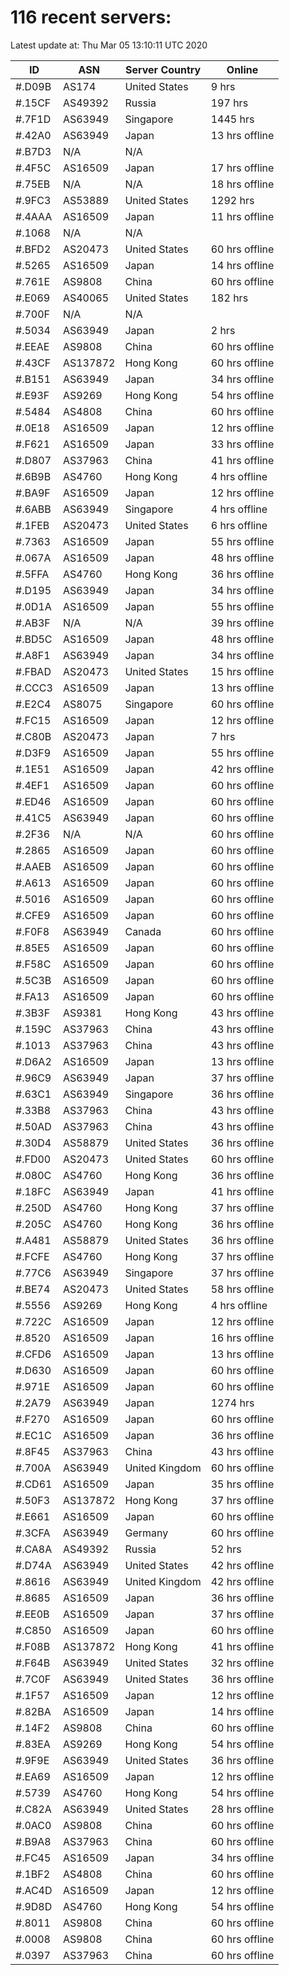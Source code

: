 # 116 recent servers:

Latest update at: Thu Mar 05 13:10:11 UTC 2020

| ID | ASN | Server Country | Online |
| -- | --- | -------------- | ------ |
| #.D09B | AS174 | United States | 9 hrs |
| #.15CF | AS49392 | Russia | 197 hrs |
| #.7F1D | AS63949 | Singapore | 1445 hrs |
| #.42A0 | AS63949 | Japan | 13 hrs offline |
| #.B7D3 | N/A | N/A | |
| #.4F5C | AS16509 | Japan | 17 hrs offline |
| #.75EB | N/A | N/A | 18 hrs offline |
| #.9FC3 | AS53889 | United States | 1292 hrs |
| #.4AAA | AS16509 | Japan | 11 hrs offline |
| #.1068 | N/A | N/A | |
| #.BFD2 | AS20473 | United States | 60 hrs offline |
| #.5265 | AS16509 | Japan | 14 hrs offline |
| #.761E | AS9808 | China | 60 hrs offline |
| #.E069 | AS40065 | United States | 182 hrs |
| #.700F | N/A | N/A | |
| #.5034 | AS63949 | Japan | 2 hrs |
| #.EEAE | AS9808 | China | 60 hrs offline |
| #.43CF | AS137872 | Hong Kong | 60 hrs offline |
| #.B151 | AS63949 | Japan | 34 hrs offline |
| #.E93F | AS9269 | Hong Kong | 54 hrs offline |
| #.5484 | AS4808 | China | 60 hrs offline |
| #.0E18 | AS16509 | Japan | 12 hrs offline |
| #.F621 | AS16509 | Japan | 33 hrs offline |
| #.D807 | AS37963 | China | 41 hrs offline |
| #.6B9B | AS4760 | Hong Kong | 4 hrs offline |
| #.BA9F | AS16509 | Japan | 12 hrs offline |
| #.6ABB | AS63949 | Singapore | 4 hrs offline |
| #.1FEB | AS20473 | United States | 6 hrs offline |
| #.7363 | AS16509 | Japan | 55 hrs offline |
| #.067A | AS16509 | Japan | 48 hrs offline |
| #.5FFA | AS4760 | Hong Kong | 36 hrs offline |
| #.D195 | AS63949 | Japan | 34 hrs offline |
| #.0D1A | AS16509 | Japan | 55 hrs offline |
| #.AB3F | N/A | N/A | 39 hrs offline |
| #.BD5C | AS16509 | Japan | 48 hrs offline |
| #.A8F1 | AS63949 | Japan | 34 hrs offline |
| #.FBAD | AS20473 | United States | 15 hrs offline |
| #.CCC3 | AS16509 | Japan | 13 hrs offline |
| #.E2C4 | AS8075 | Singapore | 60 hrs offline |
| #.FC15 | AS16509 | Japan | 12 hrs offline |
| #.C80B | AS20473 | Japan | 7 hrs |
| #.D3F9 | AS16509 | Japan | 55 hrs offline |
| #.1E51 | AS16509 | Japan | 42 hrs offline |
| #.4EF1 | AS16509 | Japan | 60 hrs offline |
| #.ED46 | AS16509 | Japan | 60 hrs offline |
| #.41C5 | AS63949 | Japan | 60 hrs offline |
| #.2F36 | N/A | N/A | 60 hrs offline |
| #.2865 | AS16509 | Japan | 60 hrs offline |
| #.AAEB | AS16509 | Japan | 60 hrs offline |
| #.A613 | AS16509 | Japan | 60 hrs offline |
| #.5016 | AS16509 | Japan | 60 hrs offline |
| #.CFE9 | AS16509 | Japan | 60 hrs offline |
| #.F0F8 | AS63949 | Canada | 60 hrs offline |
| #.85E5 | AS16509 | Japan | 60 hrs offline |
| #.F58C | AS16509 | Japan | 60 hrs offline |
| #.5C3B | AS16509 | Japan | 60 hrs offline |
| #.FA13 | AS16509 | Japan | 60 hrs offline |
| #.3B3F | AS9381 | Hong Kong | 43 hrs offline |
| #.159C | AS37963 | China | 43 hrs offline |
| #.1013 | AS37963 | China | 43 hrs offline |
| #.D6A2 | AS16509 | Japan | 13 hrs offline |
| #.96C9 | AS63949 | Japan | 37 hrs offline |
| #.63C1 | AS63949 | Singapore | 36 hrs offline |
| #.33B8 | AS37963 | China | 43 hrs offline |
| #.50AD | AS37963 | China | 43 hrs offline |
| #.30D4 | AS58879 | United States | 36 hrs offline |
| #.FD00 | AS20473 | United States | 60 hrs offline |
| #.080C | AS4760 | Hong Kong | 36 hrs offline |
| #.18FC | AS63949 | Japan | 41 hrs offline |
| #.250D | AS4760 | Hong Kong | 37 hrs offline |
| #.205C | AS4760 | Hong Kong | 36 hrs offline |
| #.A481 | AS58879 | United States | 36 hrs offline |
| #.FCFE | AS4760 | Hong Kong | 37 hrs offline |
| #.77C6 | AS63949 | Singapore | 37 hrs offline |
| #.BE74 | AS20473 | United States | 58 hrs offline |
| #.5556 | AS9269 | Hong Kong | 4 hrs offline |
| #.722C | AS16509 | Japan | 12 hrs offline |
| #.8520 | AS16509 | Japan | 16 hrs offline |
| #.CFD6 | AS16509 | Japan | 13 hrs offline |
| #.D630 | AS16509 | Japan | 60 hrs offline |
| #.971E | AS16509 | Japan | 60 hrs offline |
| #.2A79 | AS63949 | Japan | 1274 hrs |
| #.F270 | AS16509 | Japan | 60 hrs offline |
| #.EC1C | AS16509 | Japan | 36 hrs offline |
| #.8F45 | AS37963 | China | 43 hrs offline |
| #.700A | AS63949 | United Kingdom | 60 hrs offline |
| #.CD61 | AS16509 | Japan | 35 hrs offline |
| #.50F3 | AS137872 | Hong Kong | 37 hrs offline |
| #.E661 | AS16509 | Japan | 60 hrs offline |
| #.3CFA | AS63949 | Germany | 60 hrs offline |
| #.CA8A | AS49392 | Russia | 52 hrs |
| #.D74A | AS63949 | United States | 42 hrs offline |
| #.8616 | AS63949 | United Kingdom | 42 hrs offline |
| #.8685 | AS16509 | Japan | 36 hrs offline |
| #.EE0B | AS16509 | Japan | 37 hrs offline |
| #.C850 | AS16509 | Japan | 60 hrs offline |
| #.F08B | AS137872 | Hong Kong | 41 hrs offline |
| #.F64B | AS63949 | United States | 32 hrs offline |
| #.7C0F | AS63949 | United States | 36 hrs offline |
| #.1F57 | AS16509 | Japan | 12 hrs offline |
| #.82BA | AS16509 | Japan | 14 hrs offline |
| #.14F2 | AS9808 | China | 60 hrs offline |
| #.83EA | AS9269 | Hong Kong | 54 hrs offline |
| #.9F9E | AS63949 | United States | 36 hrs offline |
| #.EA69 | AS16509 | Japan | 12 hrs offline |
| #.5739 | AS4760 | Hong Kong | 54 hrs offline |
| #.C82A | AS63949 | United States | 28 hrs offline |
| #.0AC0 | AS9808 | China | 60 hrs offline |
| #.B9A8 | AS37963 | China | 60 hrs offline |
| #.FC45 | AS16509 | Japan | 34 hrs offline |
| #.1BF2 | AS4808 | China | 60 hrs offline |
| #.AC4D | AS16509 | Japan | 12 hrs offline |
| #.9D8D | AS4760 | Hong Kong | 54 hrs offline |
| #.8011 | AS9808 | China | 60 hrs offline |
| #.0008 | AS9808 | China | 60 hrs offline |
| #.0397 | AS37963 | China | 60 hrs offline |

